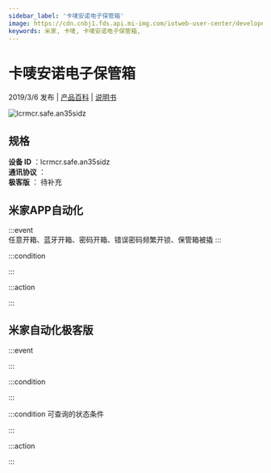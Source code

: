 ```yaml
---
sidebar_label: '卡唛安诺电子保管箱'
image: https://cdn.cnbj1.fds.api.mi-img.com/iotweb-user-center/developer_1679047578358GQkqBNA1.png?GalaxyAccessKeyId=AKVGLQWBOVIRQ3XLEW&Expires=9223372036854775807&Signature=jkozyf113sg4Akspl9O66skuGs0=
keywords: 米家, 卡唛, 卡唛安诺电子保管箱, 
---
```

# 卡唛安诺电子保管箱

2019/3/6 发布 | [产品百科](https://home.mi.com/webapp/content/baike/product/index.html?model=lcrmcr.safe.an35sidz/) | [说明书](https://home.mi.com/views/introduction.html?model=lcrmcr.safe.an35sidz&region=cn)

![lcrmcr.safe.an35sidz](https://cdn.cnbj1.fds.api.mi-img.com/iotweb-user-center/developer_1679047578358GQkqBNA1.png?GalaxyAccessKeyId=AKVGLQWBOVIRQ3XLEW&Expires=9223372036854775807&Signature=jkozyf113sg4Akspl9O66skuGs0=)

## 规格  
> 
**设备 ID** ：lcrmcr.safe.an35sidz  
**通讯协议** ：  
**极客版**  ： 待补充 


## 米家APP自动化  

:::event  
任意开箱、蓝牙开箱、密码开箱、错误密码频繁开锁、保管箱被撬
:::

:::condition  

:::

:::action   

:::

## 米家自动化极客版  

:::event  

:::

:::condition  

:::

:::condition 可查询的状态条件  

:::

:::action  

:::

        
